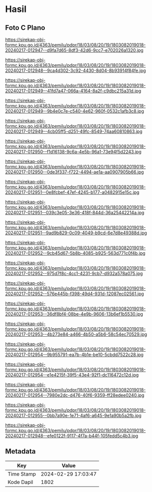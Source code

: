 # Hasil

## Foto C Plano

https://sirekap-obj-formc.kpu.go.id/4363/pemilu/pdpr/18/03/08/20/19/1803082019018-20240217-012947--d9fa7d65-8df3-42d6-9cc7-e702026a1320.jpg

https://sirekap-obj-formc.kpu.go.id/4363/pemilu/pdpr/18/03/08/20/19/1803082019018-20240217-012948--9ca4d302-3c92-4430-8d04-8b93914f84fe.jpg

https://sirekap-obj-formc.kpu.go.id/4363/pemilu/pdpr/18/03/08/20/19/1803082019018-20240217-012949--41fd7a47-066a-4164-8a2f-c9dbc215a31d.jpg

https://sirekap-obj-formc.kpu.go.id/4363/pemilu/pdpr/18/03/08/20/19/1803082019018-20240217-012949--9b4e0c7e-c540-4e62-960f-0532c1afb3c8.jpg

https://sirekap-obj-formc.kpu.go.id/4363/pemilu/pdpr/18/03/08/20/19/1803082019018-20240217-012949--4cb05ff5-d251-49fc-8549-74aa60810863.jpg

https://sirekap-obj-formc.kpu.go.id/4363/pemilu/pdpr/18/03/08/20/19/1803082019018-20240217-012950--f1d16138-9c6a-4e5b-96a1-73e94f5d2243.jpg

https://sirekap-obj-formc.kpu.go.id/4363/pemilu/pdpr/18/03/08/20/19/1803082019018-20240217-012950--0de3f337-f722-4494-ae1a-aa0907905b66.jpg

https://sirekap-obj-formc.kpu.go.id/4363/pemilu/pdpr/18/03/08/20/19/1803082019018-20240217-012951--0e8fcbef-47ef-4245-b177-a0482915e15c.jpg

https://sirekap-obj-formc.kpu.go.id/4363/pemilu/pdpr/18/03/08/20/19/1803082019018-20240217-012951--039c3e05-3e36-418f-844d-36a25442214a.jpg

https://sirekap-obj-formc.kpu.go.id/4363/pemilu/pdpr/18/03/08/20/19/1803082019018-20240217-012951--9ad9b829-0c09-4049-b9cd-6e7d8e49388d.jpg

https://sirekap-obj-formc.kpu.go.id/4363/pemilu/pdpr/18/03/08/20/19/1803082019018-20240217-012952--9cb45d67-5b8b-4085-b925-563d771c0f4b.jpg

https://sirekap-obj-formc.kpu.go.id/4363/pemilu/pdpr/18/03/08/20/19/1803082019018-20240217-012952--975d7f8c-4cc1-4231-9cb7-d932a578a075.jpg

https://sirekap-obj-formc.kpu.go.id/4363/pemilu/pdpr/18/03/08/20/19/1803082019018-20240217-012952--576e445b-f398-49d4-931d-12087ec02561.jpg

https://sirekap-obj-formc.kpu.go.id/4363/pemilu/pdpr/18/03/08/20/19/1803082019018-20240217-012953--36df8bf4-08be-4e9b-9606-13b6ef1b5530.jpg

https://sirekap-obj-formc.kpu.go.id/4363/pemilu/pdpr/18/03/08/20/19/1803082019018-20240217-012953--4b273e84-a466-4b50-a5b6-58c54ec70529.jpg

https://sirekap-obj-formc.kpu.go.id/4363/pemilu/pdpr/18/03/08/20/19/1803082019018-20240217-012954--9b955791-ea7b-4b1e-be10-5cbdd7522c28.jpg

https://sirekap-obj-formc.kpu.go.id/4363/pemilu/pdpr/18/03/08/20/19/1803082019018-20240217-012954--e1e4215f-39f5-43e4-92f1-dc116472c12d.jpg

https://sirekap-obj-formc.kpu.go.id/4363/pemilu/pdpr/18/03/08/20/19/1803082019018-20240217-012954--7980e2dc-d476-40f6-9359-ff28edee0240.jpg

https://sirekap-obj-formc.kpu.go.id/4363/pemilu/pdpr/18/03/08/20/19/1803082019018-20240217-012955--0bb7a90e-1e71-4af6-a645-9e1a90b5a2fb.jpg

https://sirekap-obj-formc.kpu.go.id/4363/pemilu/pdpr/18/03/08/20/19/1803082019018-20240217-012948--efe0122f-9117-4f7a-b44f-105fedd5c4b3.jpg


## Metadata

| Key        | Value               |
| ---------- | ------------------- |
| Time Stamp | 2024-02-29 17:03:47 |
| Kode Dapil | 1802                |



